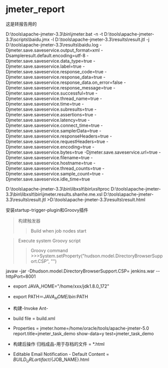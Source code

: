 # jmeter_report
这是转报告用的

D:\tools\apache-jmeter-3.3\bin\jmeter.bat -n -t D:\tools\apache-jmeter-3.3\scripts\baidu.jmx -l D:\tools\apache-jmeter-3.3\results\result.jtl -j D:\tools\apache-jmeter-3.3\results\baidu.log    -Djmeter.save.saveservice.output_format=xml -Dsampleresult.default.encoding=utf-8   -Djmeter.save.saveservice.data_type=true   -Djmeter.save.saveservice.label=true   -Djmeter.save.saveservice.response_code=true   -Djmeter.save.saveservice.response_data=true   -Djmeter.save.saveservice.response_data.on_error=false   -Djmeter.save.saveservice.response_message=true   -Djmeter.save.saveservice.successful=true   -Djmeter.save.saveservice.thread_name=true   -Djmeter.save.saveservice.time=true   -Djmeter.save.saveservice.subresults=true   -Djmeter.save.saveservice.assertions=true   -Djmeter.save.saveservice.latency=true   -Djmeter.save.saveservice.connect_time=true   -Djmeter.save.saveservice.samplerData=true   -Djmeter.save.saveservice.responseHeaders=true   -Djmeter.save.saveservice.requestHeaders=true   -Djmeter.save.saveservice.encoding=true   -Djmeter.save.saveservice.bytes=true   -Djmeter.save.saveservice.url=true   -Djmeter.save.saveservice.filename=true   -Djmeter.save.saveservice.hostname=true   -Djmeter.save.saveservice.thread_counts=true   -Djmeter.save.saveservice.sample_count=true   -Djmeter.save.saveservice.idle_time=true 

D:\tools\apache-jmeter-3.3\bin\libxslt\bin\xsltproc D:\tools\apache-jmeter-3.3\bin\libxslt\bin\jmeter.results.shanhe.me.xsl  D:\tools\apache-jmeter-3.3\results\result.jtl >D:\tools\apache-jmeter-3.3\results\result.html



安装startup-trigger-plugin和Groovy插件

>构建触发器
  >>Build when job nodes start

>Execute system Groovy script
  >>Groovy command
    >>>System.setProperty("hudson.model.DirectoryBrowserSupport.CSP", "")

javaw -jar -Dhudson.model.DirectoryBrowserSupport.CSP= jenkins.war --httpPort=8001

* export JAVA_HOME="/home/xxx/jdk1.8.0_172"
* export PATH＝$JAVA_HOME/bin:$PATH


* 构建-Invoke Ant-
* build file = build.xml
* Properties =
jmeter.home=/home/oracle/tools/apache-jmeter-5.0
report.title=jmeter_task_demo
show-data=y
test=jmeter_task_demo

* 构建后操作
归档成品-用于存档的文件	= *.html
* Editable Email Notification - Default Content	 = 
${BUILD_URL}artifact/${JOB_NAME}.html 






